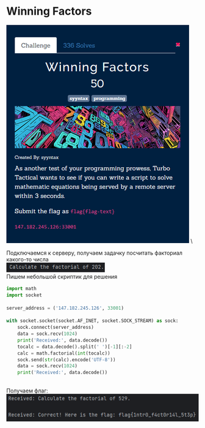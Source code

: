 # Winning Factors
![img.png](task%2Fimg.png) \

Подключаемся к серверу, получаем задачку посчитать факториал какого-то числа \
![img.png](img.png) \
Пишем небольшой скриптик для решения
```python
import math
import socket

server_address = ('147.182.245.126', 33001)

with socket.socket(socket.AF_INET, socket.SOCK_STREAM) as sock:
    sock.connect(server_address)
    data = sock.recv(1024)
    print('Received:', data.decode())
    tocalc = data.decode().split(' ')[-1][:-2]
    calc = math.factorial(int(tocalc))
    sock.send(str(calc).encode('UTF-8'))
    data = sock.recv(1024)
    print('Received:', data.decode())
```
\
Получаем флаг: \
![img_1.png](img_1.png)